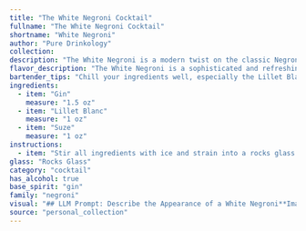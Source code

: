 ```yaml
---
title: "The White Negroni Cocktail"
fullname: "The White Negroni Cocktail"
shortname: "White Negroni"
author: "Pure Drinkology"
collection:
description: "The White Negroni is a modern twist on the classic Negroni, belonging to the Negroni family.  Its origin is debated, but it's likely a recent invention, playing on the Negroni's structure with lighter, herbal notes from Lillet Blanc and Suze. "
flavor_description: "The White Negroni is a sophisticated and refreshing twist on the classic. It's dry, herbal, and bittersweet, with a delicate floral aroma from the Lillet Blanc. The gin provides a juniper backbone, while Suze adds a distinct, gentian-driven bitterness. The overall taste is complex and well-balanced, with a lingering dryness that leaves you wanting more. "
bartender_tips: "Chill your ingredients well, especially the Lillet Blanc.  Use a good quality gin, and a quality ice cube or large chunk of ice for optimal dilution.  Stir gently but thoroughly for about 30 seconds to ensure proper blending.  Garnish with an orange peel, letting the oils from the zest express over the drink. "
ingredients:
  - item: "Gin"
    measure: "1.5 oz"
  - item: "Lillet Blanc"
    measure: "1 oz"
  - item: "Suze"
    measure: "1 oz"
instructions:
  - item: "Stir all ingredients with ice and strain into a rocks glass."
glass: "Rocks Glass"
category: "cocktail"
has_alcohol: true
base_spirit: "gin"
family: "negroni"
visual: "## LLM Prompt: Describe the Appearance of a White Negroni**Imagine a White Negroni, a refreshing twist on the classic Negroni.  It's composed of Gin, Lillet Blanc, and Suze.  Describe its appearance in detail, paying attention to:*** **Color:** What is the overall hue of the drink? Is it pale, golden, or something in between? * **Clarity:** Is the White Negroni crystal clear, or does it have a slight haze? * **Texture:** Are there any visual indications of the drink's texture? Is it smooth and silky, or are there any visible elements like ice chips or bubbles?* **Garnish:**  A classic White Negroni is often garnished with a lemon twist. Describe the lemon twist's appearance in the drink, including its color, texture, and placement.**Your description should evoke a sense of the White Negroni's visual appeal, and encourage a reader to imagine its refreshing and elegant presence.** "
source: "personal_collection"
---
```


